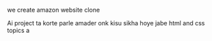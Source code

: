 we create amazon website clone

Ai project ta korte parle amader onk kisu sikha hoye jabe html and css topics a
